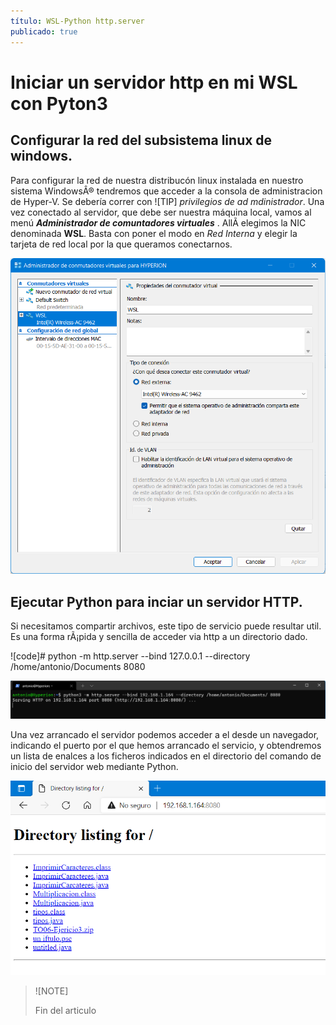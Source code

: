 ```yaml
---
título: WSL-Python http.server
publicado: true
---
```



# Iniciar un servidor http en mi WSL con Pyton3

## Configurar la red del subsistema linux de windows.


Para configurar la red de nuestra distribucón linux instalada en nuestro sistema WindowsÂ®
tendremos que acceder a la consola de administracion de Hyper-V. Se debería correr con ![TIP] *privilegios de ad mdinistrador*.
Una vez conectado al servidor, que debe ser nuestra máquina local, vamos al menú ***Administrador de comuntadores virtuales*** .
 AllÃ­ elegimos la NIC denominada **WSL**.
Basta con poner el modo en *Red Interna* y elegir la tarjeta de red local por la que queramos conectarnos.

![red_screen](../assets/wsl_red_externa.png)

## Ejecutar Python para inciar un servidor HTTP.

Si necesitamos compartir archivos, este tipo de servicio puede resultar util. Es una forma rÃ¡pida y sencilla de acceder via http a un directorio dado.

![code]\# python -m http.server --bind 127.0.0.1 --directory /home/antonio/Documents 8080

![Windows](../assets/wsl_puerto_direcciorio_direccion.png)

Una vez arrancado el servidor podemos acceder a el desde un navegador, indicando el puerto por el que hemos arrancado el servicio, y obtendremos un lista de enalces a los ficheros indicados en el directorio del comando de inicio del servidor web mediante Python.

![directorios](../assets/directorio_navegador.png)


>![NOTE]
>
> Fin del articulo
>
